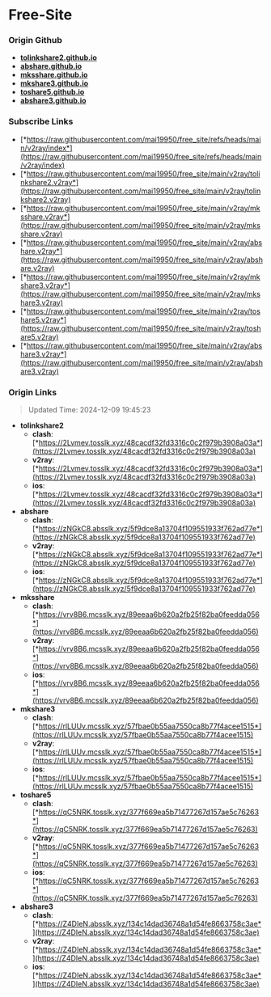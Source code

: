 # Free-Site

### Origin Github

- [**tolinkshare2.github.io**](https://github.com/tolinkshare2/tolinkshare2.github.io)
- [**abshare.github.io**](https://github.com/abshare/abshare.github.io)
- [**mksshare.github.io**](https://github.com/mksshare/mksshare.github.io)
- [**mkshare3.github.io**](https://github.com/mkshare3/mkshare3.github.io)
- [**toshare5.github.io**](https://github.com/toshare5/toshare5.github.io)
- [**abshare3.github.io**](https://github.com/abshare3/abshare3.github.io)

### Subscribe Links

- [*https://raw.githubusercontent.com/mai19950/free_site/refs/heads/main/v2ray/index*](https://raw.githubusercontent.com/mai19950/free_site/refs/heads/main/v2ray/index)
- [*https://raw.githubusercontent.com/mai19950/free_site/main/v2ray/tolinkshare2.v2ray*](https://raw.githubusercontent.com/mai19950/free_site/main/v2ray/tolinkshare2.v2ray)
- [*https://raw.githubusercontent.com/mai19950/free_site/main/v2ray/mksshare.v2ray*](https://raw.githubusercontent.com/mai19950/free_site/main/v2ray/mksshare.v2ray)
- [*https://raw.githubusercontent.com/mai19950/free_site/main/v2ray/abshare.v2ray*](https://raw.githubusercontent.com/mai19950/free_site/main/v2ray/abshare.v2ray)
- [*https://raw.githubusercontent.com/mai19950/free_site/main/v2ray/mkshare3.v2ray*](https://raw.githubusercontent.com/mai19950/free_site/main/v2ray/mkshare3.v2ray)
- [*https://raw.githubusercontent.com/mai19950/free_site/main/v2ray/toshare5.v2ray*](https://raw.githubusercontent.com/mai19950/free_site/main/v2ray/toshare5.v2ray)
- [*https://raw.githubusercontent.com/mai19950/free_site/main/v2ray/abshare3.v2ray*](https://raw.githubusercontent.com/mai19950/free_site/main/v2ray/abshare3.v2ray)

### Origin Links

> Updated Time: 2024-12-09 19:45:23

- **tolinkshare2**
  - **clash**: [*https://2Lvmev.tosslk.xyz/48cacdf32fd3316c0c2f979b3908a03a*](https://2Lvmev.tosslk.xyz/48cacdf32fd3316c0c2f979b3908a03a)
  - **v2ray**: [*https://2Lvmev.tosslk.xyz/48cacdf32fd3316c0c2f979b3908a03a*](https://2Lvmev.tosslk.xyz/48cacdf32fd3316c0c2f979b3908a03a)
  - **ios**: [*https://2Lvmev.tosslk.xyz/48cacdf32fd3316c0c2f979b3908a03a*](https://2Lvmev.tosslk.xyz/48cacdf32fd3316c0c2f979b3908a03a)
- **abshare**
  - **clash**: [*https://zNGkC8.absslk.xyz/5f9dce8a13704f109551933f762ad77e*](https://zNGkC8.absslk.xyz/5f9dce8a13704f109551933f762ad77e)
  - **v2ray**: [*https://zNGkC8.absslk.xyz/5f9dce8a13704f109551933f762ad77e*](https://zNGkC8.absslk.xyz/5f9dce8a13704f109551933f762ad77e)
  - **ios**: [*https://zNGkC8.absslk.xyz/5f9dce8a13704f109551933f762ad77e*](https://zNGkC8.absslk.xyz/5f9dce8a13704f109551933f762ad77e)
- **mksshare**
  - **clash**: [*https://vrv8B6.mcsslk.xyz/89eeaa6b620a2fb25f82ba0feedda056*](https://vrv8B6.mcsslk.xyz/89eeaa6b620a2fb25f82ba0feedda056)
  - **v2ray**: [*https://vrv8B6.mcsslk.xyz/89eeaa6b620a2fb25f82ba0feedda056*](https://vrv8B6.mcsslk.xyz/89eeaa6b620a2fb25f82ba0feedda056)
  - **ios**: [*https://vrv8B6.mcsslk.xyz/89eeaa6b620a2fb25f82ba0feedda056*](https://vrv8B6.mcsslk.xyz/89eeaa6b620a2fb25f82ba0feedda056)
- **mkshare3**
  - **clash**: [*https://rlLUUv.mcsslk.xyz/57fbae0b55aa7550ca8b77f4acee1515*](https://rlLUUv.mcsslk.xyz/57fbae0b55aa7550ca8b77f4acee1515)
  - **v2ray**: [*https://rlLUUv.mcsslk.xyz/57fbae0b55aa7550ca8b77f4acee1515*](https://rlLUUv.mcsslk.xyz/57fbae0b55aa7550ca8b77f4acee1515)
  - **ios**: [*https://rlLUUv.mcsslk.xyz/57fbae0b55aa7550ca8b77f4acee1515*](https://rlLUUv.mcsslk.xyz/57fbae0b55aa7550ca8b77f4acee1515)
- **toshare5**
  - **clash**: [*https://qC5NRK.tosslk.xyz/377f669ea5b71477267d157ae5c76263*](https://qC5NRK.tosslk.xyz/377f669ea5b71477267d157ae5c76263)
  - **v2ray**: [*https://qC5NRK.tosslk.xyz/377f669ea5b71477267d157ae5c76263*](https://qC5NRK.tosslk.xyz/377f669ea5b71477267d157ae5c76263)
  - **ios**: [*https://qC5NRK.tosslk.xyz/377f669ea5b71477267d157ae5c76263*](https://qC5NRK.tosslk.xyz/377f669ea5b71477267d157ae5c76263)
- **abshare3**
  - **clash**: [*https://Z4DIeN.absslk.xyz/134c14dad36748a1d54fe8663758c3ae*](https://Z4DIeN.absslk.xyz/134c14dad36748a1d54fe8663758c3ae)
  - **v2ray**: [*https://Z4DIeN.absslk.xyz/134c14dad36748a1d54fe8663758c3ae*](https://Z4DIeN.absslk.xyz/134c14dad36748a1d54fe8663758c3ae)
  - **ios**: [*https://Z4DIeN.absslk.xyz/134c14dad36748a1d54fe8663758c3ae*](https://Z4DIeN.absslk.xyz/134c14dad36748a1d54fe8663758c3ae)
